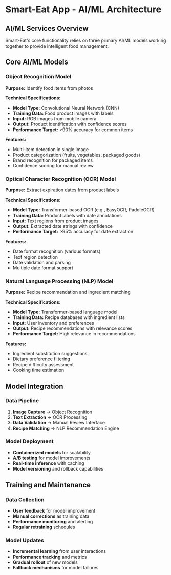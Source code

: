 # Smart-Eat App - AI/ML Architecture

## AI/ML Services Overview
Smart-Eat's core functionality relies on three primary AI/ML models working together to provide intelligent food management.

## Core AI/ML Models

### Object Recognition Model
**Purpose:** Identify food items from photos

**Technical Specifications:**
- **Model Type:** Convolutional Neural Network (CNN)
- **Training Data:** Food product images with labels
- **Input:** RGB images from mobile camera
- **Output:** Product identification with confidence scores
- **Performance Target:** >90% accuracy for common items

**Features:**
- Multi-item detection in single image
- Product categorization (fruits, vegetables, packaged goods)
- Brand recognition for packaged items
- Confidence scoring for manual review

### Optical Character Recognition (OCR) Model
**Purpose:** Extract expiration dates from product labels

**Technical Specifications:**
- **Model Type:** Transformer-based OCR (e.g., EasyOCR, PaddleOCR)
- **Training Data:** Product labels with date annotations
- **Input:** Text regions from product images
- **Output:** Extracted date strings with confidence
- **Performance Target:** >95% accuracy for date extraction

**Features:**
- Date format recognition (various formats)
- Text region detection
- Date validation and parsing
- Multiple date format support

### Natural Language Processing (NLP) Model
**Purpose:** Recipe recommendation and ingredient matching

**Technical Specifications:**
- **Model Type:** Transformer-based language model
- **Training Data:** Recipe databases with ingredient lists
- **Input:** User inventory and preferences
- **Output:** Recipe recommendations with relevance scores
- **Performance Target:** High relevance in recommendations

**Features:**
- Ingredient substitution suggestions
- Dietary preference filtering
- Recipe difficulty assessment
- Cooking time estimation

## Model Integration

### Data Pipeline
1. **Image Capture** → Object Recognition
2. **Text Extraction** → OCR Processing
3. **Data Validation** → Manual Review Interface
4. **Recipe Matching** → NLP Recommendation Engine

### Model Deployment
- **Containerized models** for scalability
- **A/B testing** for model improvements
- **Real-time inference** with caching
- **Model versioning** and rollback capabilities

## Training and Maintenance

### Data Collection
- **User feedback** for model improvement
- **Manual corrections** as training data
- **Performance monitoring** and alerting
- **Regular retraining** schedules

### Model Updates
- **Incremental learning** from user interactions
- **Performance tracking** and metrics
- **Gradual rollout** of new models
- **Fallback mechanisms** for model failures 